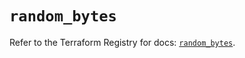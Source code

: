 # `random_bytes`

Refer to the Terraform Registry for docs: [`random_bytes`](https://registry.terraform.io/providers/hashicorp/random/3.6.1/docs/resources/bytes).

